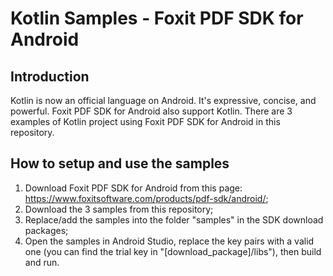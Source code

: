 # Kotlin Samples - Foxit PDF SDK for Android

## Introduction
Kotlin is now an official language on Android. It's expressive, concise, and powerful. Foxit PDF SDK for Android also support Kotlin. There are 3 examples of Kotlin project using Foxit PDF SDK for Android in this repository.

## How to setup and use the samples
1. Download Foxit PDF SDK for Android from this page: https://www.foxitsoftware.com/products/pdf-sdk/android/;
2. Download the 3 samples from this repository;
3. Replace/add the samples into the folder "samples" in the SDK download packages;
4. Open the samples in Android Studio, replace the key pairs with a valid one (you can find the trial key in "[download_package]/libs"), then build and run.
